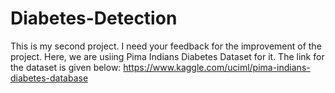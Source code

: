 # Diabetes-Detection
This is my second project. I need your feedback for the improvement of the project. Here, we are usiing Pima Indians Diabetes Dataset for it. 
The link for the dataset is given below:
https://www.kaggle.com/uciml/pima-indians-diabetes-database
